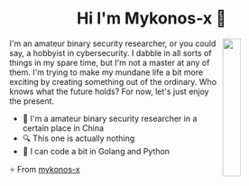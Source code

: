 
<h1 align="center">Hi I'm Mykonos-x 👋</h1>
  
  <img src="http://38.147.172.221:7810/share/r3-XE1Ny" align="right" width="25%"/>

I'm an amateur binary security researcher, or you could say, a hobbyist in cybersecurity. I dabble in all sorts of things in my spare time, but I'm not a master at any of them. I'm trying to make my mundane life a bit more exciting by creating something out of the ordinary. Who knows what the future holds? For now, let's just enjoy the present.


- 🔭 I'm a amateur binary security researcher in a certain place in China
- 🔍 This one is actually nothing
- 💬 I can code a bit in Golang and Python



⭐ From [mykonos-x](https://github.com/Mykonos-x)
